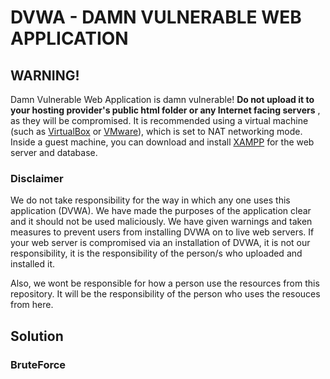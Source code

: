 # DVWA - DAMN VULNERABLE WEB APPLICATION

## WARNING!

Damn Vulnerable Web Application is damn vulnerable!  **Do not upload it to your hosting provider's public html folder or any Internet facing servers** , as they will be compromised. It is recommended using a virtual machine (such as [VirtualBox](https://www.virtualbox.org/) or [VMware](https://www.vmware.com/)), which is set to NAT networking mode. Inside a guest machine, you can download and install [XAMPP](https://www.apachefriends.org/) for the web server and database.

### Disclaimer

We do not take responsibility for the way in which any one uses this application (DVWA). We have made the purposes of the application clear and it should not be used maliciously. We have given warnings and taken measures to prevent users from installing DVWA on to live web servers. If your web server is compromised via an installation of DVWA, it is not our responsibility, it is the responsibility of the person/s who uploaded and installed it.

Also, we wont be responsible for how a person use the resources from this repository. It will be the responsibility of the person who uses the resouces from here.

## Solution

### BruteForce

